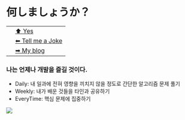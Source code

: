 # 何しましょうか？


<table align='center'>
  <tr>
  <td rowspan='3'>
  <img src="https://1.bp.blogspot.com/-xaonqRhznpo/YAk7AcyadYI/AAAAAAAAA5M/xSRRPu70b_QGQq_rShHW2SuMhwDuO_cRACLcBGAsYHQ/s0/GIF.gif" alt=''/>
  </td>
  <td>
    <a href="https://fallout.fandom.com/wiki/Noodle_cup_(Fallout_4)" rel="noreferrer">⬆ Yes</a>
  </td>
  </tr>
  <tr>
  <td>
     <a href="https://github.com/SpookyJelly" rel="noreferrer">⬅ Tell me a Joke</a>
  </td>
  </tr>
  <tr>
  <td>
     <a href="https://spookyjelly.tistory.com/" rel="noreferrer">➡ My blog</a>
  </td>
  </tr>
 </table>

### 나는 언제나 개발을 즐길 것이다.

<ul>
  <li>Daily: 내 일과에 전혀 영향을 끼치지 않을 정도로 간단한 알고리즘 문제 풀기</li>
  <li>Weekly: 내가 배운 것들을 타인과 공유하기</li>
  <li>EveryTime: 핵심 문제에 집중하기</li>
</ul>


<a href="https://hits.seeyoufarm.com"><img src="https://hits.seeyoufarm.com/api/count/incr/badge.svg?url=https%3A%2F%2Fgithub.com%2FSpookyJelly%2Fhit-counter&count_bg=%2379C83D&title_bg=%23555555&icon=&icon_color=%23E7E7E7&title=hits&edge_flat=false"/></a>
</div>
